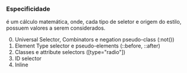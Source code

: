 ### Especificidade

é um cálculo matemática, onde, cada tipo de seletor e origem do estilo, possuem valores a serem considerados.

0. Universal Selector, Combinators e negation pseudo-class (:not())
1. Element Type selector e pseudo-elements (::before, ::after)
10. Classes e attribute selectors ([type="radio"])
100. ID selector
1000. Inline

